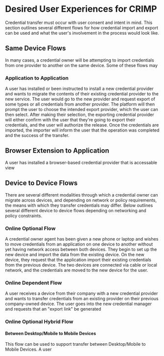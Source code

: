 # Desired User Experiences for CRIMP
Credential transfer must occur with user consent and intent in mind. This section outlines several different flows for how credential import and export can be used and what the user's involvement in the process would look like.

## Same Device Flows
In many cases, a credential owner will be attempting to import credentials from one provider to another on the same device. Some of these flows may 

### Application to Application
A user has installed or been instructed to install a new credential provider and wants to migrate the contents of their existing credential provider to the new service. The user would go to the new provider and request export of some types or all credentials from another provider. The platform will then prompt the user to choose the intended export provider, which the user can then select. After making their selection, the exporting credential provider will either confirm with the user that they're going to export their credentials, and the user will authorize the release. Once the credentials are imported, the importer will inform the user that the operation was completed and the success of the transfer.

## Browser Extension to Application
A user has installed a browser-based credential provider that is accessable view 

## Device to Device Flows
There are several different modalities through which a credential owner can migrate across devices, and depending on network or policy requirements, the means with which they transfer credentials may differ. Below outlines several different device to device flows depending on networking and policy constraints. 

### Online Optional Flow
A credential owner agent has been given a new phone or laptop and wishes to move credentials from an application on one device to another without yet having network access between both devices. They begin to set up the new device and import the data from the existing device. On the new device, they request that the application import their existing credentials from the previous device. The two devices are connected via cable or local network, and the credentials are moved to the new device for the user.

### Online Dependent Flow
A user receives a device from their company with a new credential provider and wants to transfer credentials from an existing provider on their previous company-owned device. The user goes into the new credential manager and requests that an "export link" be generated 

### Online Optional Hybrid Flow 
#### Between Desktop/Mobile to Mobile Devices
This flow can be used to support transfer between Desktop/Mobile to Mobile Devices. A user 